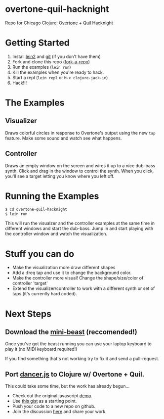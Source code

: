 overtone-quil-hacknight
=======================

Repo for Chicago Clojure: [Overtone][over] + [Quil][quil] Hacknight

[over]: https://github.com/overtone/overtone
[quil]: https://github.com/quil/quil

Getting Started
===============

1. Install [lein2][0] and [git][git] (if you don't have them)
2. Fork and clone this repo ([fork-a-repo][1])
3. Run the examples (`lein run`)
4. Kill the examples when you're ready to hack.
4. Start a repl (`lein repl` or `M-x clojure-jack-in`)
5. Hack!!!

The Examples
============

Visualizer
----------

Draws colorful circles in response to Overtone's output using the
new `tap` feature. Make some sound and watch see what happens.


Controller
----------

Draws an empty window on the screen and wires it up to a nice dub-bass
synth. Click and drag in the window to control the synth. When you
click, you'll see a target letting you know where you left off.

Running the Examples
====================

```sh
$ cd overtone-quil-hacknight
$ lein run
```

This will run the visualzer and the controller examples at the same
time in different windows and start the dub-bass. Jump in and start
playing with the controller window and watch the visualization.

Stuff you can do
================

* Make the visualization more draw different shapes
* Add a :freq tap and use it to change the background color.
* Make the controller more visual! Change the shape/size/color of
  controller 'target'
* Extend the visualizer/controller to work with a different synth or
  set of taps (it's currently hard coded).

Next Steps
==========

Download the [mini-beast][3] (reccomended!)
-------------------------------------------

Once you've got the beast running you can use your laptop keyboard
to play it (no MIDI keyboard required!)

If you find something that's not working try to fix it and send a
pull-request.


Port [dancer.js][4] to Clojure w/ Overtone + Quil.
---------------------------------------------------------------

This could take some time, but the work has already begun...

*   Check out the original javascript [demo][5].
*   Use [this gist][6] as a starting point.
*   Push your code to a new repo on github.
*   Join the discussion [here][7] and share your work.

[git]: http://git-scm.com/downloads
[0]: https://github.com/technomancy/leiningen/#installation
[1]: https://help.github.com/articles/fork-a-repo
[2]: https://github.com/technomancy/leiningen/#basic-usage
[3]: https://github.com/overtone/mini-beast#mini-beast
[4]: http://github.com/jsantell/dancer.js/
[5]: http://jsantell.github.com/dancer.js/
[6]: https://gist.github.com/2885724
[7]: https://groups.google.com/d/topic/overtone/8o6OyFAbzGQ/discussion
